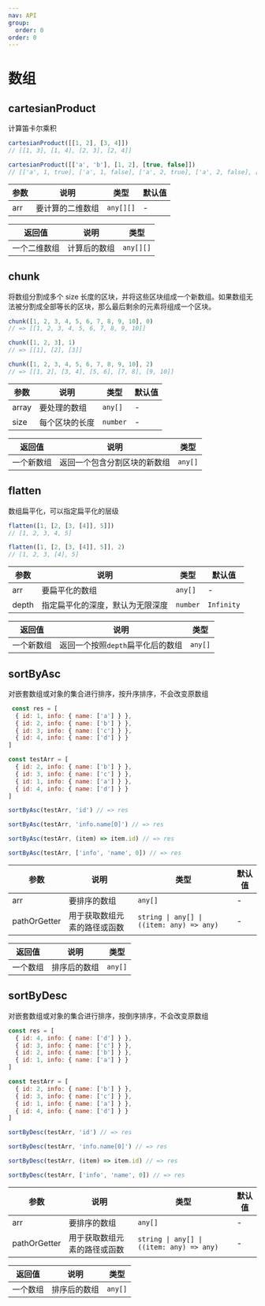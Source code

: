 ```yaml
---
nav: API
group:
  order: 0
order: 0
---
```


# 数组

## cartesianProduct

计算笛卡尔乘积

```javascript
cartesianProduct([[1, 2], [3, 4]])
// [[1, 3], [1, 4], [2, 3], [2, 4]]

cartesianProduct([['a', 'b'], [1, 2], [true, false]])
// [['a', 1, true], ['a', 1, false], ['a', 2, true], ['a', 2, false], ['b', 1, true], ['b', 1, false], ['b', 2, true], ['b', 2, false]]
```

| 参数  | 说明       | 类型  | 默认值 |
| ----- | ---------- | ----- | ------ |
| arr | 要计算的二维数组 | `any[][]` | -      |

| 返回值          | 说明                                           | 类型      |
| --------------- | ---------------------------------------------- | --------- |
| 一个二维数组 | 计算后的数组 | `any[][]` |

## chunk

将数组分割成多个 size 长度的区块，并将这些区块组成一个新数组。如果数组无法被分割成全部等长的区块，那么最后剩余的元素将组成一个区块。

```javascript
chunk([1, 2, 3, 4, 5, 6, 7, 8, 9, 10], 0)
// => [[1, 2, 3, 4, 5, 6, 7, 8, 9, 10]]

chunk([1, 2, 3], 1)
// => [[1], [2], [3]]

chunk([1, 2, 3, 4, 5, 6, 7, 8, 9, 10], 2)
// => [[1, 2], [3, 4], [5, 6], [7, 8], [9, 10]]
```

| 参数  | 说明       | 类型  | 默认值 |
| ----- | ---------- | ----- | ------ |
| array | 要处理的数组 | `any[]` | -      |
| size | 每个区块的长度 | `number` | -      |

| 返回值          | 说明                                           | 类型      |
| --------------- | ---------------------------------------------- | --------- |
| 一个新数组 | 返回一个包含分割区块的新数组 | `any[]` |

## flatten

数组扁平化，可以指定扁平化的层级

```javascript
flatten([1, [2, [3, [4]], 5]])
// [1, 2, 3, 4, 5]

flatten([1, [2, [3, [4]], 5]], 2)
// [1, 2, 3, [4], 5]
```

| 参数  | 说明       | 类型  | 默认值 |
| ----- | ---------- | ----- | ------ |
| arr | 要扁平化的数组 | `any[]` | -      |
| depth | 指定扁平化的深度，默认为无限深度 | `number` | `Infinity`      |

| 返回值          | 说明                                           | 类型      |
| --------------- | ---------------------------------------------- | --------- |
| 一个新数组 | 返回一个按照`depth`扁平化后的数组 | `any[]` |

## sortByAsc

对嵌套数组或对象的集合进行排序，按升序排序，不会改变原数组

```javascript
 const res = [
  { id: 1, info: { name: ['a'] } },
  { id: 2, info: { name: ['b'] } },
  { id: 3, info: { name: ['c'] } },
  { id: 4, info: { name: ['d'] } }
]

const testArr = [
  { id: 2, info: { name: ['b'] } },
  { id: 3, info: { name: ['c'] } },
  { id: 1, info: { name: ['a'] } },
  { id: 4, info: { name: ['d'] } }
]

sortByAsc(testArr, 'id') // => res

sortByAsc(testArr, 'info.name[0]') // => res

sortByAsc(testArr, (item) => item.id) // => res

sortByAsc(testArr, ['info', 'name', 0]) // => res
```

| 参数  | 说明       | 类型  | 默认值 |
| ----- | ---------- | ----- | ------ |
| arr | 要排序的数组 | `any[]` | -      |
| pathOrGetter | 用于获取数组元素的路径或函数 | `string \| any[] \| ((item: any) => any)` | -      |

| 返回值          | 说明                                           | 类型      |
| --------------- | ---------------------------------------------- | --------- |
| 一个数组 | 排序后的数组 | `any[]` |

## sortByDesc

对嵌套数组或对象的集合进行排序，按倒序排序，不会改变原数组

```javascript
const res = [
  { id: 4, info: { name: ['d'] } },
  { id: 3, info: { name: ['c'] } },
  { id: 2, info: { name: ['b'] } },
  { id: 1, info: { name: ['a'] } }
]

const testArr = [
  { id: 2, info: { name: ['b'] } },
  { id: 3, info: { name: ['c'] } },
  { id: 1, info: { name: ['a'] } },
  { id: 4, info: { name: ['d'] } }
]

sortByDesc(testArr, 'id') // => res

sortByDesc(testArr, 'info.name[0]') // => res

sortByDesc(testArr, (item) => item.id) // => res

sortByDesc(testArr, ['info', 'name', 0]) // => res
```

| 参数  | 说明       | 类型  | 默认值 |
| ----- | ---------- | ----- | ------ |
| arr | 要排序的数组 | `any[]` | -      |
| pathOrGetter | 用于获取数组元素的路径或函数 | `string \| any[] \| ((item: any) => any)` | -      |

| 返回值          | 说明                                           | 类型      |
| --------------- | ---------------------------------------------- | --------- |
| 一个数组 | 排序后的数组 | `any[]` |